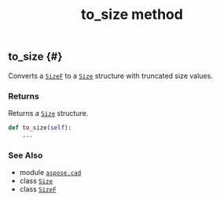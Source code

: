﻿---
title: to_size method
second_title: Aspose.CAD for Python via .NET API References
description: 
type: docs
weight: 50
url: /aspose.cad/sizef/to_size/
is_root: false
---

## to_size {#}

Converts a [`SizeF`](/cad/python-net/aspose.cad/sizef) to a [`Size`](/cad/python-net/aspose.cad/size) structure with truncated size values.


### Returns 


Returns a [`Size`](/cad/python-net/aspose.cad/size) structure.


```python
def to_size(self):
    ...
```





### See Also
* module [`aspose.cad`](../../)
* class [`Size`](/cad/python-net/aspose.cad/size)
* class [`SizeF`](/cad/python-net/aspose.cad/sizef)
